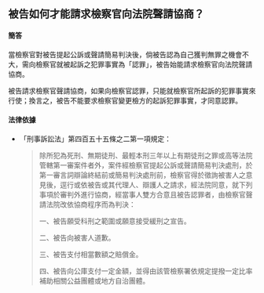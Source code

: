 ## 被告如何才能請求檢察官向法院聲請協商？

#### 簡答

當檢察官對被告提起公訴或聲請簡易判決後，倘被告認為自己獲判無罪之機會不大，需向檢察官就被起訴之犯罪事實為「認罪」，被告始能請求檢察官向法院聲請協商。

被告請求檢察官聲請協商，如果向檢察官認罪，只能就檢察官所起訴的犯罪事實來行使；換言之，被告不能要求檢察官變更檢方的起訴犯罪事實，才同意認罪。

#### 法律依據

* 「刑事訴訟法」第四百五十五條之二第一項規定：

  > 除所犯為死刑、無期徒刑、最輕本刑三年以上有期徒刑之罪或高等法院管轄第一審案件者外，案件經檢察官提起公訴或聲請簡易判決處刑，於第一審言詞辯論終結前或簡易判決處刑前，檢察官得於徵詢被害人之意見後，逕行或依被告或其代理人、辯護人之請求，經法院同意，就下列事項於審判外進行協商，經當事人雙方合意且被告認罪者，由檢察官聲請法院改依協商程序而為判決：
  >
  > 一、被告願受科刑之範圍或願意接受緩刑之宣告。
  >
  > 二、被告向被害人道歉。
  >
  > 三、被告支付相當數額之賠償金。
  >
  > 四、被告向公庫支付一定金額，並得由該管檢察署依規定提撥一定比率補助相關公益團體或地方自治團體。



